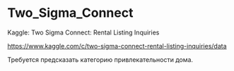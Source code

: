 # Two_Sigma_Connect
Kaggle: Two Sigma Connect: Rental Listing Inquiries

https://www.kaggle.com/c/two-sigma-connect-rental-listing-inquiries/data

Требуется предсказать категорию привлекательности дома. 
